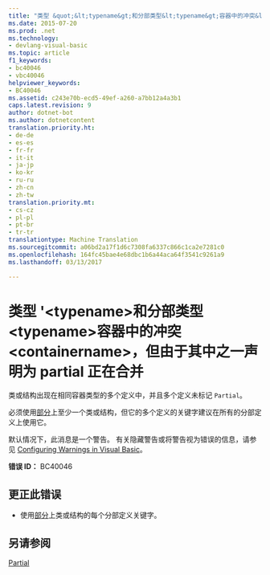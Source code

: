 ```yaml
---
title: "类型 &quot;&lt;typename&gt;和分部类型&lt;typename&gt;容器中的冲突&lt;containername&gt;，但由于其中之一声明为 partial 正在合并 |Microsoft 文档"
ms.date: 2015-07-20
ms.prod: .net
ms.technology:
- devlang-visual-basic
ms.topic: article
f1_keywords:
- bc40046
- vbc40046
helpviewer_keywords:
- BC40046
ms.assetid: c243e70b-ecd5-49ef-a260-a7bb12a4a3b1
caps.latest.revision: 9
author: dotnet-bot
ms.author: dotnetcontent
translation.priority.ht:
- de-de
- es-es
- fr-fr
- it-it
- ja-jp
- ko-kr
- ru-ru
- zh-cn
- zh-tw
translation.priority.mt:
- cs-cz
- pl-pl
- pt-br
- tr-tr
translationtype: Machine Translation
ms.sourcegitcommit: a06bd2a17f1d6c7308fa6337c866c1ca2e7281c0
ms.openlocfilehash: 164fc45bae4e68dbc1b6a44aca64f3541c9261a9
ms.lasthandoff: 03/13/2017

---
```

# <a name="type-39lttypenamegt39-and-partial-type-39lttypenamegt39-conflict-in-container-39ltcontainernamegt39-but-are-being-merged-because-one-of-them-is-declared-partial"></a>类型 '&lt;typename&gt;和分部类型&lt;typename&gt;容器中的冲突&lt;containername&gt;，但由于其中之一声明为 partial 正在合并
类或结构出现在相同容器类型的多个定义中，并且多个定义未标记 `Partial`。  
  
 必须使用[部分](../../visual-basic/language-reference/modifiers/partial.md)上至少一个类或结构，但它的多个定义的关键字建议在所有的分部定义上使用它。  
  
 默认情况下，此消息是一个警告。 有关隐藏警告或将警告视为错误的信息，请参见 [Configuring Warnings in Visual Basic](https://docs.microsoft.com/visualstudio/ide/configuring-warnings-in-visual-basic)。  
  
 **错误 ID：** BC40046  
  
## <a name="to-correct-this-error"></a>更正此错误  
  
-   使用[部分](../../visual-basic/language-reference/modifiers/partial.md)上类或结构的每个分部定义关键字。  
  
## <a name="see-also"></a>另请参阅  
 [Partial](../../visual-basic/language-reference/modifiers/partial.md)
